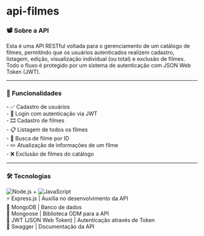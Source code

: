 # api-filmes
<h3> 📽️ Sobre a API</h3>
Esta é uma API RESTful voltada para o gerenciamento de um catálogo de filmes, permitindo que os usuários autenticados realizem cadastro, listagem, edição, visualização individual (ou total) e exclusão de filmes. Todo o fluxo é protegido por um sistema de autenticação com JSON Web Token (JWT).
<hr>

<h3>📌 Funcionalidades </h3>
- ✅ Cadastro de usuários <br>
- 🔐 Login com autenticação via JWT <br>
- 🎞️ Cadastro de filmes <br>
- 📋 Listagem de todos os filmes <br>
- 🔎 Busca de filme por ID <br>
- ✏️ Atualização de informações de um filme <br>
- ❌ Exclusão de filmes do catálogo <br>

<hr>
<h3>🛠️ Tecnologias</h3>

![Node.js](https://img.shields.io/badge/Node.js-339933?style=for-the-badge&logo=nodedotjs&logoColor=white) + ![JavaScript](https://img.shields.io/badge/JavaScript-F7DF1E?style=for-the-badge&logo=javascript&logoColor=black) <br>
⚡ Express.js | Auxilia no desenvolvimento da API <br>
🍃 MongoDB  | Banco de dados <br>
🧬 Mongoose  | Biblioteca ODM para a API <br>
🔐 JWT (JSON Web Token)  | Autenticação através de Token <br>
📘 Swagger  | Documentação da API <br>
